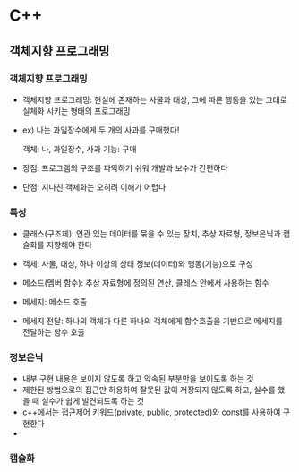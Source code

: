 # C++
## 객체지향 프로그래밍
### 객체지향 프로그래밍
- 객체지향 프로그래밍: 현실에 존재하는 사물과 대상, 그에 따른 행동을 있는 그대로 실체화 시키는 형태의 프로그래밍
- ex) 나는 과일장수에게 두 개의 사과를 구매했다!
  
  객체: 나, 과일장수, 사과
  기능: 구매

- 장점: 프로그램의 구조를 파악하기 쉬워 개발과 보수가 간편하다
- 단점: 지나친 객체화는 오히려 이해가 어렵다

### 특성
- 클래스(구조체): 연관 있는 데이터를 묶을 수 있는 장치, 추상 자료형, 정보은닉과 캡슐화를 지향해야 한다
- 객체: 사물, 대상, 하나 이상의 상태 정보(데이터)와 행동(기능)으로 구성
- 메소드(멤버 함수): 추상 자료형에 정의된 연산, 클레스 안에서 사용하는 함수
- 메세지: 메소드 호출

- 메세지 전달: 하나의 객체가 다른 하나의 객체에게 함수호출을 기반으로 메세지를 전달하는 함수 호출

### 정보은닉
- 내부 구현 내용은 보이지 않도록 하고 약속된 부분만을 보이도록 하는 것
- 제한된 방법으로의 접근만 허용하여 잘못된 값이 저장되지 않도록 하고, 실수를 했을 때 실수가 쉽게 발견되도록 하는 것
- c++에서는 접근제어 키워드(private, public, protected)와 const를 사용하여 구현한다
- 

### 캡슐화